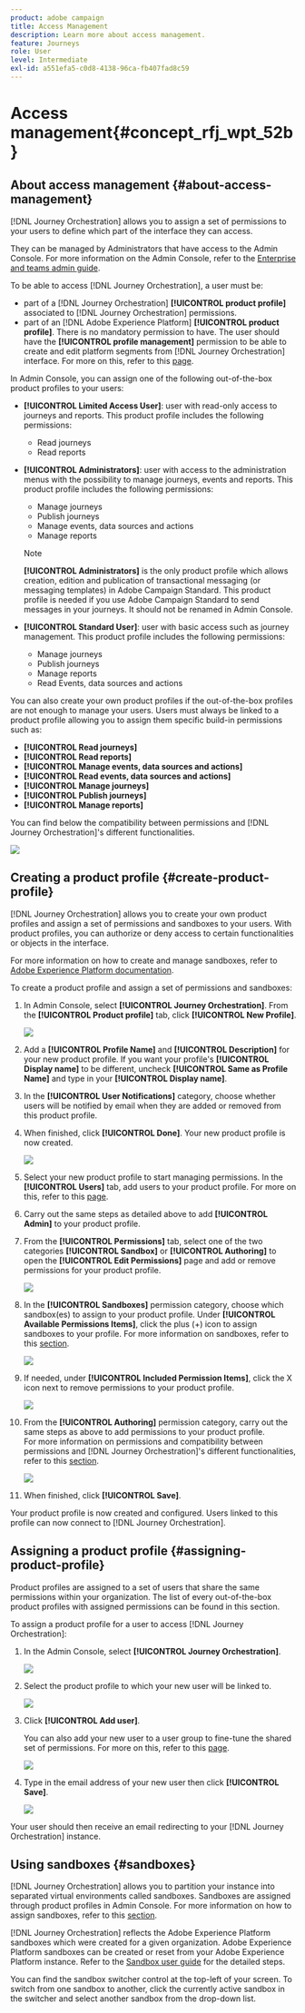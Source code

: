 ```yaml
---
product: adobe campaign
title: Access Management
description: Learn more about access management.
feature: Journeys
role: User
level: Intermediate
exl-id: a551efa5-c0d8-4138-96ca-fb407fad8c59
---
```

# Access management{#concept_rfj_wpt_52b}

## About access management {#about-access-management}

[!DNL Journey Orchestration] allows you to assign a set of permissions to your users to define which part of the interface they can access.

They can be managed by Administrators that have access to the Admin Console. For more information on the Admin Console, refer to the [Enterprise and teams admin guide](https://helpx.adobe.com/enterprise/managing/user-guide.html).

To be able to access [!DNL Journey Orchestration], a user must be:

* part of a [!DNL Journey Orchestration] **[!UICONTROL product profile]** associated to [!DNL Journey Orchestration] permissions.
* part of an [!DNL Adobe Experience Platform] **[!UICONTROL product profile]**. There is no mandatory permission to have. The user should have the **[!UICONTROL profile management]** permission to be able to create and edit platform segments from [!DNL Journey Orchestration] interface. For more on this, refer to this [page](https://experienceleague.adobe.com/docs/experience-platform/access-control/home.html#adobe-admin-console).

In Admin Console, you can assign one of the following out-of-the-box product profiles to your users:

*   **[!UICONTROL Limited Access User]**: user with read-only access to journeys and reports. This product profile includes the following permissions:
    *   Read journeys
    *   Read reports

*   **[!UICONTROL Administrators]**: user with access to the administration menus with the possibility to manage journeys, events and reports. This product profile includes the following permissions:
    *   Manage journeys
    *   Publish journeys
    *   Manage events, data sources and actions
    *   Manage reports

    >[!NOTE]
    >
    >**[!UICONTROL Administrators]** is the only product profile which allows creation, edition and publication of transactional messaging (or messaging templates) in Adobe Campaign Standard. This product profile is needed if you use Adobe Campaign Standard to send messages in your journeys. It should not be renamed in Admin Console.

*   **[!UICONTROL Standard User]**: user with basic access such as journey management. This product profile includes the following permissions:
    *   Manage journeys
    *   Publish journeys
    *   Manage reports
    *   Read Events, data sources and actions

You can also create your own product profiles if the out-of-the-box profiles are not enough to manage your users.
Users must always be linked to a product profile allowing you to assign them specific build-in permissions such as:

*   **[!UICONTROL Read journeys]**
*   **[!UICONTROL Read reports]**
*   **[!UICONTROL Manage events, data sources and actions]**
*   **[!UICONTROL Read events, data sources and actions]**
*   **[!UICONTROL Manage journeys]**
*   **[!UICONTROL Publish journeys]**
*   **[!UICONTROL Manage reports]**

You can find below the compatibility between permissions and [!DNL Journey Orchestration]'s different functionalities.

![](../assets/do-not-localize/journey_permission.png)

## Creating a product profile {#create-product-profile}

[!DNL Journey Orchestration] allows you to create your own product profiles and assign a set of permissions and sandboxes to your users. With product profiles, you can authorize or deny access to certain functionalities or objects in the interface.

For more information on how to create and manage sandboxes, refer to [Adobe Experience Platform documentation](https://experienceleague.adobe.com/docs/experience-platform/sandbox/ui/user-guide.html).

To create a product profile and assign a set of permissions and sandboxes:

1. In Admin Console, select **[!UICONTROL Journey Orchestration]**. From the **[!UICONTROL Product profile]** tab, click **[!UICONTROL New Profile]**.

    ![](../assets/do-not-localize/user_management_5.png)

1. Add a **[!UICONTROL Profile Name]** and **[!UICONTROL Description]** for your new product profile. If you want your profile's **[!UICONTROL Display name]** to be different, uncheck **[!UICONTROL Same as Profile Name]** and type in your **[!UICONTROL Display name]**.

1. In the **[!UICONTROL User Notifications]** category, choose whether users will be notified by email when they are added or removed from this product profile.

1. When finished, click **[!UICONTROL Done]**. Your new product profile is now created.

    ![](../assets/do-not-localize/user_management_1.png)

1. Select your new product profile to start managing permissions. In the **[!UICONTROL Users]** tab, add users to your product profile. For more on this, refer to this [page](../about/access-management.md#assigning-product-profile).

1. Carry out the same steps as detailed above to add **[!UICONTROL Admin]** to your product profile.

1. From the **[!UICONTROL Permissions]** tab, select one of the two categories **[!UICONTROL Sandbox]** or **[!UICONTROL Authoring]** to open the **[!UICONTROL Edit Permissions]** page and add or remove permissions for your product profile.

    ![](../assets/do-not-localize/user_management_7.png)

1. In the **[!UICONTROL Sandboxes]** permission category, choose which sandbox(es) to assign to your product profile. Under **[!UICONTROL Available Permissions Items]**, click the plus (+) icon to assign sandboxes to your profile. For more information on sandboxes, refer to this [section](../about/access-management.md#sandboxes).

    ![](../assets/do-not-localize/user_management_8.png)

1. If needed, under **[!UICONTROL Included Permission Items]**, click the X icon next to remove permissions to your product profile.

    ![](../assets/do-not-localize/user_management_9.png)

1. From the **[!UICONTROL Authoring]** permission category, carry out the same steps as above to add permissions to your product profile.
<br>For more information on permissions and compatibility between permissions and [!DNL Journey Orchestration]'s different functionalities, refer to this [section](../about/access-management.md#about-access-management).

    ![](../assets/do-not-localize/user_management_10.png)

1. When finished, click **[!UICONTROL Save]**.

Your product profile is now created and configured. Users linked to this profile can now connect to [!DNL Journey Orchestration].

## Assigning a product profile {#assigning-product-profile}

Product profiles are assigned to a set of users that share the same permissions within your organization.
The list of every out-of-the-box product profiles with assigned permissions can be found in this section.

To assign a product profile for a user to access [!DNL Journey Orchestration]:

1. In the Admin Console, select **[!UICONTROL Journey Orchestration]**.

    ![](../assets/do-not-localize/user_management.png)

1. Select the product profile to which your new user will be linked to.

    ![](../assets/do-not-localize/user_management_2.png)

1. Click **[!UICONTROL Add user]**.

   You can also add your new user to a user group to fine-tune the shared set of permissions. For more on this, refer to this [page](https://helpx.adobe.com/enterprise/using/user-groups.html).

    ![](../assets/do-not-localize/user_management_3.png)

1. Type in the email address of your new user then click **[!UICONTROL Save]**.

    ![](../assets/do-not-localize/user_management_4.png)

Your user should then receive an email redirecting to your [!DNL Journey Orchestration] instance.

## Using sandboxes {#sandboxes}

[!DNL Journey Orchestration] allows you to partition your instance into separated virtual environments called sandboxes.
Sandboxes are assigned through product profiles in Admin Console. For more information on how to assign sandboxes, refer to this [section](../about/access-management.md#create-product-profile).

[!DNL Journey Orchestration] reflects the Adobe Experience Platform sandboxes which were created for a given organization.
Adobe Experience Platform sandboxes can be created or reset from your Adobe Experience Platform instance. Refer to the [Sandbox user guide](https://experienceleague.adobe.com/docs/experience-platform/sandbox/ui/user-guide.html) for the detailed steps.

You can find the sandbox switcher control at the top-left of your screen. To switch from one sandbox to another, click the currently active sandbox in the switcher and select another sandbox from the drop-down list.

